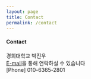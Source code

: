 ```yaml
---
layout: page
title: Contact
permalink: /contact
---
```


#### Contact
경희대학교 박진우<br>
[E-mail](mailto:p_jinwoo98@naver.com)을 통해 연락하실 수 있습니다<br>
[Phone] 010-6365-2801
